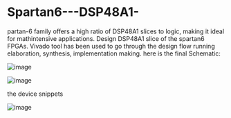 # Spartan6---DSP48A1-
partan-6 family offers a high ratio of DSP48A1 slices to logic, making it ideal for mathintensive applications. Design DSP48A1 slice of the spartan6 FPGAs.
Vivado tool has been used to go through the design flow running elaboration, synthesis, implementation making.
here is the final Schematic:

![image](https://github.com/user-attachments/assets/f0693c06-d131-4ee1-a3e0-b6883311c1e6)

![image](https://github.com/user-attachments/assets/38a9fb14-56b9-40f7-a9bf-177810eb7783)

 the device snippets
 
 ![image](https://github.com/user-attachments/assets/5ba6f1bd-ba21-42e1-b9a3-0e746fee045b)

